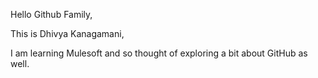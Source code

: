 Hello Github Family,

This is Dhivya Kanagamani,

I am learning Mulesoft and so thought of exploring a bit about GitHub as well.
